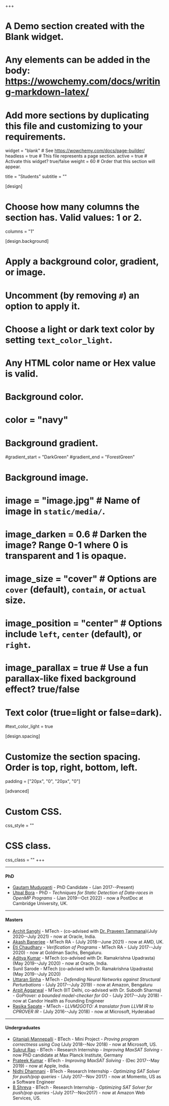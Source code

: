 +++
# A Demo section created with the Blank widget.
# Any elements can be added in the body: https://wowchemy.com/docs/writing-markdown-latex/
# Add more sections by duplicating this file and customizing to your requirements.

widget = "blank"  # See https://wowchemy.com/docs/page-builder/
headless = true  # This file represents a page section.
active = true  # Activate this widget? true/false
weight = 60  # Order that this section will appear.

title = "Students"
subtitle = ""

[design]
  # Choose how many columns the section has. Valid values: 1 or 2.
  columns = "1"

[design.background]
  # Apply a background color, gradient, or image.
  #   Uncomment (by removing `#`) an option to apply it.
  #   Choose a light or dark text color by setting `text_color_light`.
  #   Any HTML color name or Hex value is valid.

  # Background color.
  # color = "navy"
  
  # Background gradient.
  #gradient_start = "DarkGreen"
  #gradient_end = "ForestGreen"
  
  # Background image.
  # image = "image.jpg"  # Name of image in `static/media/`.
  # image_darken = 0.6  # Darken the image? Range 0-1 where 0 is transparent and 1 is opaque.
  # image_size = "cover"  #  Options are `cover` (default), `contain`, or `actual` size.
  # image_position = "center"  # Options include `left`, `center` (default), or `right`.
  # image_parallax = true  # Use a fun parallax-like fixed background effect? true/false
  
  # Text color (true=light or false=dark).
  #text_color_light = true

[design.spacing]
  # Customize the section spacing. Order is top, right, bottom, left.
  padding = ["20px", "0", "20px", "0"]

[advanced]
 # Custom CSS. 
 css_style = ""
 
 # CSS class.
 css_class = ""
+++

---


#### PhD

* [Gautam Muduganti](https://www.linkedin.com/in/gautammuduganti/) - PhD Candidate - (Jan 2017--Present)
* [Utpal Bora](https://utpalbora.com) - PhD - _Techniques for Static Detection of Data-races in OpenMP Programs_ - (Jan 2019--Oct 2022) - now a PostDoc at Cambridge University, UK.

---

#### Masters
* [Archit Sanghi](https://www.linkedin.com/in/archit-sanghi-984925200/) - MTech - (co-advised with [Dr. Praveen Tammana](https://ptammana.wordpress.com/))(July 2020--July 2021) - now at Oracle, India.
* [Akash Banerjee](https://www.linkedin.com/in/akashbanerjeeab/) - MTech RA - (July 2018--June 2021) - now at AMD, UK.
* [Eti Chaudhary](https://etichaudhary.github.io) - _Verification of Programs_ - MTech RA - (July 2017--July 2020) - now at Goldman Sachs, Bengaluru.
* [Aditya Kumar](https://www.linkedin.com/in/npakr/) - MTech (co-advised with Dr. Ramakrishna Upadrasta) (May 2019--July 2020) - now at Oracle, India.
* Sunil Sarode - MTech (co-advised with Dr. Ramakrishna Upadrasta) (May 2019--July 2020)
* [Uttaran Sinha](https://uttaransinha.github.io) - MTech - _Defending Neural Networks against Structural Perturbations_ - (July 2017--July 2019) - now at Amazon, Bengaluru
* [Arpit Aggarwal](https://www.linkedin.com/in/arpit94/) - MTech (IIT Delhi, co-advised with Dr. Subodh Sharma) - _GoProver: a bounded model-checker for GO_ - (July 2017--July 2018) - now at Candor Health as Founding Engineer
* [Rasika Sapate](https://www.linkedin.com/in/rasika-sapate-67bb38a2/) - MTech - _LLVM2GOTO: A translator from LLVM IR to CPROVER IR_ - (July 2016--July 2018) - now at Microsoft, Hyderabad

---

#### Undergraduates

* [Gitanjali Mannepalli](https://www.linkedin.com/in/gitanjali-mannepalli-a45b4a220/) - BTech - Mini Project - _Proving program correctness using Coq_ (July 2018--Nov 2018) - now at Microsoft, US.
* [Sukrut Rao](https://sukrutrao.github.io) - BTech - Research Internship - _Improving MaxSAT Solving_ - now PhD candidate at Max Planck Institute, Germany
* [Prateek Kumar](https://prateekkumar.in) - BTech - _Improving MaxSAT Solving_ - (Dec 2017--May 2019) - now at Apple, India.
* [Nidhi Dhamnani](https://www.linkedin.com/in/nidhidhamnani/) - BTech - Research Internship - _Optimizing SAT Solver for push/pop queries_ - (July 2017--Nov 2017) - now at Momento, US as a Software Engineer
* [B Shreya](https://www.linkedin.com/in/ballijepalli-shreya-b25384112/) - BTech - Research Internship - _Optimizing SAT Solver for push/pop queries_ -(July 2017--Nov2017) - now  at Amazon Web Services, US.

